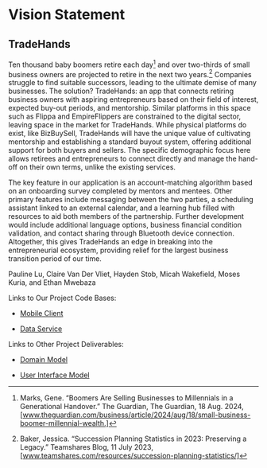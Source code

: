 # Vision Statement

## TradeHands

Ten thousand baby boomers retire each day[^1] and over two-thirds of small business owners are projected to retire in the next two years.[^2] Companies struggle to find suitable successors, leading to the ultimate demise of many businesses. The solution? TradeHands: an app that connects retiring business owners with aspiring entrepreneurs based on their field of interest, expected buy-out periods, and mentorship. Similar platforms in this space such as Flippa and EmpireFlippers are constrained to the digital sector, leaving space in the market for TradeHands. While physical platforms do exist, like BizBuySell, TradeHands will have the unique value of cultivating mentorship and establishing a standard buyout system, offering additional support for both buyers and sellers. The specific demographic focus here allows retirees and entrepreneurs to connect directly and manage the hand-off on their own terms, unlike the existing services.

The key feature in our application is an account-matching algorithm based on an onboarding survey completed by mentors and mentees. Other primary features include messaging between the two parties, a scheduling assistant linked to an external calendar, and a learning hub filled with resources to aid both members of the partnership. Further development would include additional language options, business financial condition validation, and contact sharing through Bluetooth device connection. Altogether, this gives TradeHands an edge in breaking into the entrepreneurial ecosystem, providing relief for the largest business transition period of our time.

Pauline Lu, Claire Van Der Vliet, Hayden Stob, Micah Wakefield, Moses Kuria, and Ethan Mwebaza

Links to Our Project Code Bases:

* [Mobile Client](https://github.com/CS262-TradeHands/Client)

* [Data Service](https://github.com/CS262-TradeHands/Service)

Links to Other Project Deliverables:

* [Domain Model](images/TradeHands_DomainModel.png)

* [User Interface Model](images/IMG_7689.JPEG)

[^1]: Marks, Gene. “Boomers Are Selling Businesses to Millennials in a Generational Handover.” The Guardian, The Guardian, 18 Aug. 2024, [www.theguardian.com/business/article/2024/aug/18/small-business-boomer-millennial-wealth.]
[^2]: Baker, Jessica. “Succession Planning Statistics in 2023: Preserving a Legacy.” Teamshares Blog, 11 July 2023, [www.teamshares.com/resources/succession-planning-statistics/]
